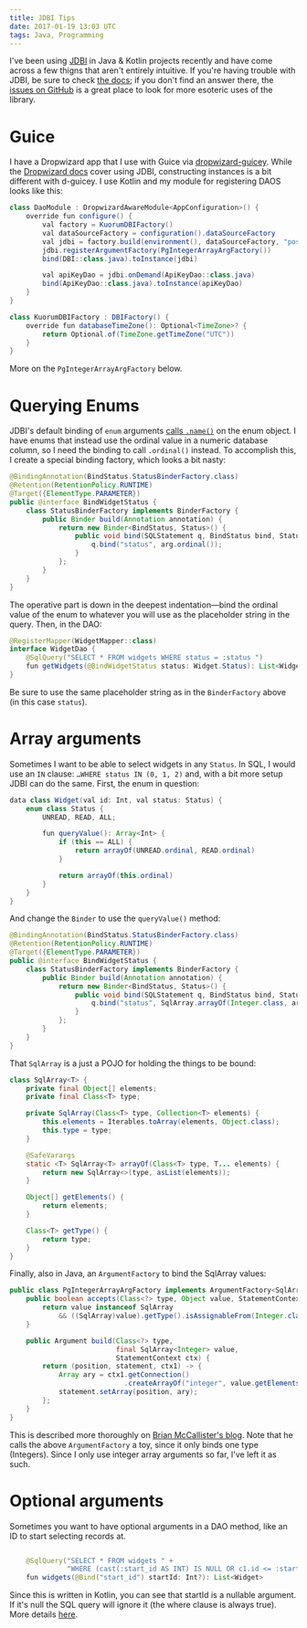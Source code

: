 ```yaml
---
title: JDBI Tips
date: 2017-01-19 13:03 UTC
tags: Java, Programming
---
```


I've been using [JDBI](http://jdbi.org/) in Java & Kotlin projects recently and have come across a few thigns that aren't entirely intuitive.  If you're having trouble with JDBI, be sure to check [the docs](http://jdbi.org/archive.html); if you don't find an answer there, the [issues on GitHub](https://github.com/jdbi/jdbi/issues) is a great place to look for more esoteric uses of the library.

# Guice

I have a Dropwizard app that I use with Guice via [dropwizard-guicey](https://github.com/xvik/dropwizard-guicey).  While the [Dropwizard docs](http://www.dropwizard.io/1.0.0/docs/manual/jdbi.html) cover using JDBI, constructing instances is a bit different with d-guicey.  I use Kotlin and my module for registering DAOS looks like this:

```java
class DaoModule : DropwizardAwareModule<AppConfiguration>() {
    override fun configure() {
        val factory = KuorumDBIFactory()
        val dataSourceFactory = configuration().dataSourceFactory
        val jdbi = factory.build(environment(), dataSourceFactory, "postgresql")
        jdbi.registerArgumentFactory(PgIntegerArrayArgFactory())
        bind(DBI::class.java).toInstance(jdbi)

        val apiKeyDao = jdbi.onDemand(ApiKeyDao::class.java)
        bind(ApiKeyDao::class.java).toInstance(apiKeyDao)
    }
}

class KuorumDBIFactory : DBIFactory() {
    override fun databaseTimeZone(): Optional<TimeZone>? {
        return Optional.of(TimeZone.getTimeZone("UTC"))
    }
}
```

More on the `PgIntegerArrayArgFactory` below.

# Querying Enums

JDBI's default binding of `enum` arguments [calls `.name()`](https://github.com/jdbi/jdbi/blob/292b089cfd4e6a6f5f41c9bd320bade1f66926da/src/main/java/org/skife/jdbi/v2/EnumArgument.java#L37) on the enum object.  I have enums that instead use the ordinal value in a numeric database column, so I need the binding to call `.ordinal()` instead.  To accomplish this, I create a special binding factory, which looks a bit nasty:

```java
@BindingAnnotation(BindStatus.StatusBinderFactory.class)
@Retention(RetentionPolicy.RUNTIME)
@Target({ElementType.PARAMETER})
public @interface BindWidgetStatus {
    class StatusBinderFactory implements BinderFactory {
        public Binder build(Annotation annotation) {
            return new Binder<BindStatus, Status>() {
                public void bind(SQLStatement q, BindStatus bind, Status arg) {
                    q.bind("status", arg.ordinal());
                }
            };
        }
    }
}
```

The operative part is down in the deepest indentation—bind the ordinal value of the enum to whatever you will use as the placeholder string in the query.  Then, in the DAO:

```java
@RegisterMapper(WidgetMapper::class)
interface WidgetDao {
    @SqlQuery("SELECT * FROM widgets WHERE status = :status ")
    fun getWidgets(@BindWidgetStatus status: Widget.Status): List<Widget>
}
```

Be sure to use the same placeholder string as in the `BinderFactory` above (in this case `status`).

# Array arguments

Sometimes I want to be able to select widgets in any `Status`.  In SQL, I would use an `IN` clause: `…WHERE status IN (0, 1, 2)` and, with a bit more setup JDBI can do the same.  First, the enum in question:

```java
data class Widget(val id: Int, val status: Status) {
    enum class Status {
        UNREAD, READ, ALL;

        fun queryValue(): Array<Int> {
            if (this == ALL) {
                return arrayOf(UNREAD.ordinal, READ.ordinal)
            }

            return arrayOf(this.ordinal)
        }
    }
}
```

And change the `Binder` to use the `queryValue()` method:

```java
@BindingAnnotation(BindStatus.StatusBinderFactory.class)
@Retention(RetentionPolicy.RUNTIME)
@Target({ElementType.PARAMETER})
public @interface BindWidgetStatus {
    class StatusBinderFactory implements BinderFactory {
        public Binder build(Annotation annotation) {
            return new Binder<BindStatus, Status>() {
                public void bind(SQLStatement q, BindStatus bind, Status arg) {
                    q.bind("status", SqlArray.arrayOf(Integer.class, arg.queryValue()));
                }
            };
        }
    }
}
```

That `SqlArray` is a just a POJO for holding the things to be bound:

```java
class SqlArray<T> {
    private final Object[] elements;
    private final Class<T> type;

    private SqlArray(Class<T> type, Collection<T> elements) {
        this.elements = Iterables.toArray(elements, Object.class);
        this.type = type;
    }

    @SafeVarargs
    static <T> SqlArray<T> arrayOf(Class<T> type, T... elements) {
        return new SqlArray<>(type, asList(elements));
    }

    Object[] getElements() {
        return elements;
    }

    Class<T> getType() {
        return type;
    }
}
```

Finally, also in Java, an `ArgumentFactory` to bind the SqlArray values:

```java
public class PgIntegerArrayArgFactory implements ArgumentFactory<SqlArray<Integer>> {
    public boolean accepts(Class<?> type, Object value, StatementContext ctx) {
        return value instanceof SqlArray
            && ((SqlArray)value).getType().isAssignableFrom(Integer.class);
    }

    public Argument build(Class<?> type,
                          final SqlArray<Integer> value,
                          StatementContext ctx) {
        return (position, statement, ctx1) -> {
            Array ary = ctx1.getConnection()
                            .createArrayOf("integer", value.getElements());
            statement.setArray(position, ary);
        };
    }
}
```

This is described more thoroughly on [Brian McCallister's blog](http://skife.org/jdbi/java/2011/12/21/jdbi_in_clauses.html).  Note that he calls the above `ArgumentFactory` a toy, since it only binds one type (Integers).  Since I only use integer array arguments so far, I've left it as such.

# Optional arguments

Sometimes you want to have optional arguments in a DAO method, like an ID to start selecting records at.

```java

    @SqlQuery("SELECT * FROM widgets " +
              "WHERE (cast(:start_id AS INT) IS NULL OR c1.id <= :start_id)")
    fun widgets(@Bind("start_id") startId: Int?): List<Widget>
```

Since this is written in Kotlin, you can see that startId is a nullable argument.  If it's null the SQL query will ignore it (the where clause is always true).  More details [here](https://github.com/jdbi/jdbi/issues/381).
